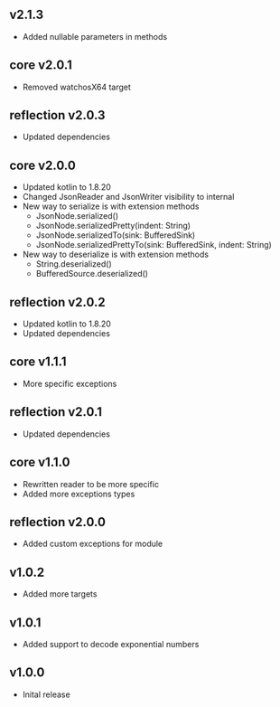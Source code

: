 ## v2.1.3

- Added nullable parameters in methods

## core v2.0.1

- Removed watchosX64 target

## reflection v2.0.3

- Updated dependencies

## core v2.0.0

- Updated kotlin to 1.8.20
- Changed JsonReader and JsonWriter visibility to internal
- New way to serialize is with extension methods
    - JsonNode.serialized()
    - JsonNode.serializedPretty(indent: String)
    - JsonNode.serializedTo(sink: BufferedSink)
    - JsonNode.serializedPrettyTo(sink: BufferedSink, indent: String)
- New way to deserialize is with extension methods
    - String.deserialized()
    - BufferedSource.deserialized()

## reflection v2.0.2

- Updated kotlin to 1.8.20
- Updated dependencies

## core v1.1.1

- More specific exceptions

## reflection v2.0.1

- Updated dependencies

## core v1.1.0

- Rewritten reader to be more specific
- Added more exceptions types

## reflection v2.0.0

- Added custom exceptions for module

## v1.0.2

- Added more targets

## v1.0.1

- Added support to decode exponential numbers

## v1.0.0

- Inital release


